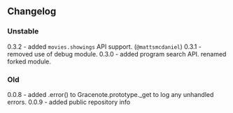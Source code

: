 ## Changelog

### Unstable

0.3.2 - added `movies.showings` API support. (`@mattsmcdaniel`)
0.3.1 - removed use of debug module.
0.3.0 - added program search API. renamed forked module.

### Old

0.0.8 - added .error() to Gracenote.prototype._get to log any unhandled errors.
0.0.9 - added public repository info